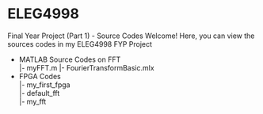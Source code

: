 # ELEG4998
Final Year Project (Part 1) - Source Codes
Welcome! Here, you can view the sources codes in my ELEG4998 FYP Project
- MATLAB Source Codes on FFT \
|- myFFT.m
|- FourierTransformBasic.mlx
- FPGA Codes \
|- my_first_fpga \
|- default_fft \
|- my_fft

